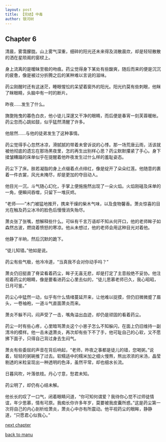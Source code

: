 ```yaml
---
layout: post
title: 【完结】中毒
author: 银河树
---
```



## Chapter 6 

清晨，雾霭朦胧。山上雾气深重，细碎的阳光还未来得及消散晨炊，却是轻轻散散的洒在星陨阁的窗棂上。 <br><br>身上流离的是暧昧至极的吻痕。药尘觉得身下某处有些酸爽，随后而来的便是沉沉的疲惫，像是被过分折腾之后的某种难以言说的滋味。 <br><br>药尘刚醒时还有这迷茫，睡眼惺忪的呆望着窗外的阳光。阳光约莫有些刺眼，他眯了眯眼睛，头脑中有一时的断片。<br><br>昨夜……发生了什么。<br><br>旖旎拖曳的暮色白衣，他小徒儿深邃又干净的眼睛，而后便是春宵一刻芙蓉暖帐。药尘忽而心跳如鼓，似乎猛然清醒了许多。<br><br>他居然……与他的徒弟发生了这种事情。<br><br>药尘觉得手心忽然冰凉，滑腻腻的带着未曾诉说的心悸。那一场荒唐云雨，活该就被他彻底的遗忘在那场黑夜里，怎的再生出别样心思？药尘默默攥紧了手心。身下揉皱糟蹋的床单似乎在提醒着他昨夜发生过什么样的羞耻姿态。<br><br>药尘下了床。肤若凝脂的身上点缀着点点绯红，像是绽开了朵朵红莲。他随意的裹着一件衣裳，风光未掩尽，却是更加的夺目动人。<br><br>他目光一沉，斗气随心幻化，手掌上便施施然出现了一朵火焰。火焰刚碰及床单的一角，便瞬间吞噬，只留下一堆灰烬。<br><br>“老师——”木门被猛地推开，携来干燥的柴木气味，以及食物馨香。萧炎惊喜的目光在触及药尘冰冷的脸色后慢慢消失殆尽。<br><br>萧炎张了张嘴，想解释些什么。可纵有千言万语却不知从何开口，他的老师眸子如森然古波，燃烧着愤怒的寒凉。他从未想过，他的老师会用这种目光对着他。<br><br>他静了半晌，然后沉默的跪下。<br><br>“徒儿知错。”他如是说。<br><br>药尘有些气极，他冷冷道，“当真我不会对你动手吗？”<br><br>萧炎仍旧挺直了脊梁看着药尘，眸子无喜无悲，却是打定了主意般绝不妥协。他注视着药尘的眼睛，像是要看进药尘心里去似的，“徒儿思慕老师已久，我心昭昭，日月可鉴。”<br><br>药尘心中猛然一动，似乎有什么情绪蔓延开来，让他难以捉摸，但仍旧微微蹙了眉头，一卷袖袍，一道斗气直面萧炎而来。<br><br>萧炎不躲不闪，闷声受了一击，嘴角溢出血迹，却仍是顽固的看着药尘。<br><br>药尘一时有些心疼，心里暗骂萧炎这个小崽子怎么不知躲闪，在面上仍旧维持一副清冷的模样。他一击未退萧炎，再次却有些下不了手，他可耻自己的心软，又不愿拂下面子，只得自己背过身去生闷气。 <br><br>萧炎有些委屈的声音在背后响起，“老师，昨夜之事都是徒儿的错，您喝粥。”说着，轻轻的粥碗推了过去。软糯适中的糯米加之细火慢熬，熬出浓浓的米汤，晶莹剔透的米粒呈现出一种透明的色泽，虽然平常，却也细水长流。<br><br>日暮风吹，叶落依枝。丹心寸意，愁君未知。<br><br>药尘明了，却仍有心结未解。<br><br>他长长的叹了一口气，闭着眼睛问道，“你可知何谓爱？我待你心觉不过师徒情谊，年少思慕，情有可原。我痴长你许多年岁，莫要被我皮囊所惑。”这是药尘第一次将自己的内心剖析给萧炎，萧炎心中亦有所震动。他平视药尘的眼眸，静静道，“只愿君心似我心。”

[next chapter](https://allforyanchen.github.io/2020/07/17/post-1-chapter-7.html)

[back to manu](https://allforyanchen.github.io/2020/07/17/post-1.html)
